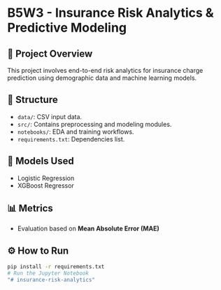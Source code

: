 # B5W3 - Insurance Risk Analytics & Predictive Modeling

## 🚀 Project Overview
This project involves end-to-end risk analytics for insurance charge prediction using demographic data and machine learning models.

## 📁 Structure
- `data/`: CSV input data.
- `src/`: Contains preprocessing and modeling modules.
- `notebooks/`: EDA and training workflows.
- `requirements.txt`: Dependencies list.

## 🧪 Models Used
- Logistic Regression
- XGBoost Regressor

## 📊 Metrics
- Evaluation based on **Mean Absolute Error (MAE)**

## ⚙️ How to Run
```bash
pip install -r requirements.txt
# Run the Jupyter Notebook
"# insurance-risk-analytics" 
